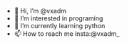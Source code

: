 - 👋 Hi, I’m @vxadm
- 👀 I’m interested in programing
- 🌱 I’m currently learning python
- 📫 How to reach me insta:@vxadm_
<!---
vxadm/vxadm is a ✨ special ✨ repository because its `README.md` (this file) appears on your GitHub profile.
You can click the Preview link to take a look at your changes.
--->
